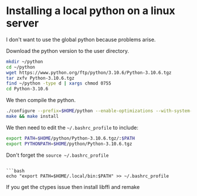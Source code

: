 # Installing a local python on a linux server

I don't want to use the global python because problems arise.

Download the python version to the user directory.

```bash
mkdir ~/python      
cd ~/python
wget https://www.python.org/ftp/python/3.10.6/Python-3.10.6.tgz
tar zxfv Python-3.10.6.tgz
find ~/python -type d | xargs chmod 0755
cd Python-3.10.6

```

We then compile the python.

```bash
./configure --prefix=$HOME/python --enable-optimizations --with-system-ffi
make && make install

```


We then need to edit the `~/.bashrc_profile` to include:
```bash
export PATH=$HOME/python/Python-3.10.6.tgz/:$PATH
export PYTHONPATH=$HOME/python/Python-3.10.6.tgz
```
Don't forget the `source ~/.bashrc_profile`


```

```bash
echo "export PATH=$HOME/.local/bin:$PATH" >> ~/.bashrc_profile
```



If you get the ctypes issue then install libffi and remake
```bash

```


```

